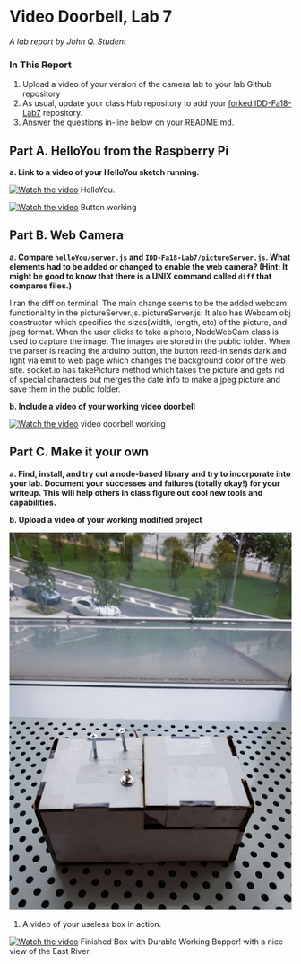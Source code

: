 # Video Doorbell, Lab 7

*A lab report by John Q. Student*

### In This Report

1. Upload a video of your version of the camera lab to your lab Github repository
1. As usual, update your class Hub repository to add your [forked IDD-Fa18-Lab7](/FAR-Lab/IDD-Fa18-Lab7) repository.
1. Answer the questions in-line below on your README.md.

## Part A. HelloYou from the Raspberry Pi

**a. Link to a video of your HelloYou sketch running.**

[![Watch the video](https://img.youtube.com/vi/6XdXe3NJdmM/0.jpg)](https://youtu.be/6XdXe3NJdmM) HelloYou.

[![Watch the video](https://img.youtube.com/vi/bRsL-9n1XgA/0.jpg)](https://youtu.be/bRsL-9n1XgA) Button working


## Part B. Web Camera

**a. Compare `helloYou/server.js` and `IDD-Fa18-Lab7/pictureServer.js`. What elements had to be added or changed to enable the web camera? (Hint: It might be good to know that there is a UNIX command called `diff` that compares files.)**

I ran the diff on terminal. The main change seems to be the added webcam functionality in the pictureServer.js. 
pictureServer.js:   It also has Webcam obj constructor which specifies the sizes(width, length, etc) of the picture, and jpeg format. 
When the user clicks to take a photo, NodeWebCam class is used to capture the image. The images are stored in the public folder.
When the parser is reading the arduino button, the button read-in sends dark and light via emit to web page which changes the background color of the web site.
socket.io has takePicture method which takes the picture and gets rid of special characters but merges the date info to make a jpeg picture and save them in the public folder. 

**b. Include a video of your working video doorbell**

[![Watch the video](https://img.youtube.com/vi/bRsL-9n1XgA/0.jpg)](https://youtu.be/bRsL-9n1XgA) video doorbell working


## Part C. Make it your own

**a. Find, install, and try out a node-based library and try to incorporate into your lab. Document your successes and failures (totally okay!) for your writeup. This will help others in class figure out cool new tools and capabilities.**

**b. Upload a video of your working modified project**



![alt text](https://github.com/contactkoh/IDD-Fa18-Lab5/blob/master/finish3.jpg)


1. A video of your useless box in action.


[![Watch the video](https://img.youtube.com/vi/P1V58qeqeeA/0.jpg)](https://youtu.be/P1V58qeqeeA) Finished Box with Durable Working Bopper! with a nice view of the East River.
